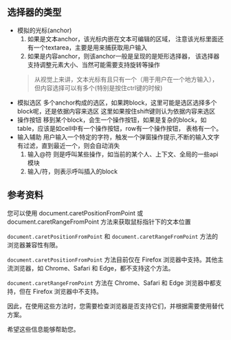 ## 选择器的类型
 * 模拟的光标(anchor)
   1. 如果是文本anchor，该光标内嵌在文本可编辑的区域，
   注意该光标里面还有一个textarea，主要是用来捕获取用户输入
   2. 如果是内容anchor，则该anchor一般是呈现的是矩形选择器，
   该选择器支持调整元素大小、当然可能需要支持旋转等操作
   >从视觉上来讲，文本光标有且只有一个（用于用户在一个地方输入），但内容选择可以有多个(特别是按住ctrl键的时候)
 * 模拟选区
   多个anchor构成的选区，如果跨block，这里可能是选区选择多个block呢，还是依据内容来选区
   这里如果按住shift键则认为依据内容来选区
 * 操作按钮
   移到某个block，会生一个操作按钮，如果是复杂的block，如table，应该是如cell中有一个操作按钮，row有一个操作按钮，
   表格有一个。
 * 输入辅助
   用户输入一个特定的字符，触发一个弹窗操作提示,不断的输入文字有过滤，直到最近一个，则会自动消失
   1. 输入@符 则是呼叫某些操作，如当前的某个人、上下文、全局的一些api模块
   2. 输入/符，则表示呼叫插入的block


## 参考资料
您可以使用 document.caretPositionFromPoint 或 document.caretRangeFromPoint 方法来获取鼠标指针下的文本位置

`document.caretPositionFromPoint` 和 `document.caretRangeFromPoint` 方法的浏览器兼容性有限。

`document.caretPositionFromPoint` 方法目前仅在 Firefox 浏览器中支持。其他主流浏览器，如 Chrome、Safari 和 Edge，都不支持这个方法。

`document.caretRangeFromPoint` 方法在 Chrome、Safari 和 Edge 浏览器中都支持，但在 Firefox 浏览器中不支持。

因此，在使用这些方法时，您需要检查浏览器是否支持它们，并根据需要使用替代方案。

希望这些信息能够帮助您。
